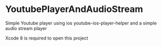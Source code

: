 # YoutubePlayerAndAudioStream

Simple Youtube player using ios youtube-ios-player-helper
and a simple audio stream player

Xcode 8 is required to open this project
